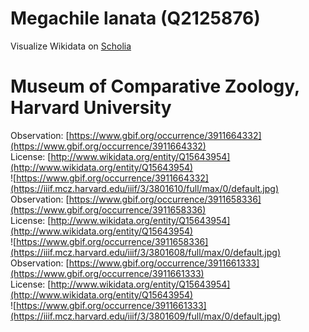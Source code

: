 
Megachile lanata (Q2125876)
===========================
  
Visualize Wikidata on [Scholia](https://scholia.toolforge.org/taxon/Q2125876)
# Museum of Comparative Zoology, Harvard University
  
Observation: [https://www.gbif.org/occurrence/3911664332](https://www.gbif.org/occurrence/3911664332)  
License: [http://www.wikidata.org/entity/Q15643954](http://www.wikidata.org/entity/Q15643954)  
![https://www.gbif.org/occurrence/3911664332](https://iiif.mcz.harvard.edu/iiif/3/3801610/full/max/0/default.jpg)  
Observation: [https://www.gbif.org/occurrence/3911658336](https://www.gbif.org/occurrence/3911658336)  
License: [http://www.wikidata.org/entity/Q15643954](http://www.wikidata.org/entity/Q15643954)  
![https://www.gbif.org/occurrence/3911658336](https://iiif.mcz.harvard.edu/iiif/3/3801608/full/max/0/default.jpg)  
Observation: [https://www.gbif.org/occurrence/3911661333](https://www.gbif.org/occurrence/3911661333)  
License: [http://www.wikidata.org/entity/Q15643954](http://www.wikidata.org/entity/Q15643954)  
![https://www.gbif.org/occurrence/3911661333](https://iiif.mcz.harvard.edu/iiif/3/3801609/full/max/0/default.jpg)